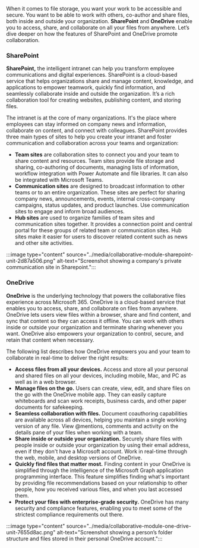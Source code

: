 When it comes to file storage, you want your work to be accessible and secure. You want to be able to work with others, co-author and share files, both inside and outside your organization. **SharePoint** and **OneDrive** enable you to access, share, and collaborate on all your files from anywhere. Let’s dive deeper on how the features of SharePoint and OneDrive promote collaboration.

### SharePoint

**SharePoint,** the intelligent intranet can help you transform employee communications and digital experiences. SharePoint is a cloud-based service that helps organizations share and manage content, knowledge, and applications to empower teamwork, quickly find information, and seamlessly collaborate inside and outside the organization. It’s a rich collaboration tool for creating websites, publishing content, and storing files.

The intranet is at the core of many organizations. It's the place where employees can stay informed on company news and information, collaborate on content, and connect with colleagues. SharePoint provides three main types of sites to help you create your intranet and foster communication and collaboration across your teams and organization:

 -  **Team sites** are collaboration sites to connect you and your team to share content and resources. Team sites provide file storage and sharing, co-authoring of documents, managing lists of information, workflow integration with Power Automate and file libraries. It can also be integrated with Microsoft Teams.
 -  **Communication sites** are designed to broadcast information to other teams or to an entire organization. These sites are perfect for sharing company news, announcements, events, internal cross-company campaigns, status updates, and product launches. Use communication sites to engage and inform broad audiences.
 -  **Hub sites** are used to organize families of team sites and communication sites together. It provides a connection point and central portal for these groups of related team or communication sites. Hub sites make it easier for users to discover related content such as news and other site activities.

:::image type="content" source="../media/collaborative-module-sharepoint-unit-2d87a506.png" alt-text="Screenshot showing a company's private communication site in Sharepoint.":::


### OneDrive

**OneDrive** is the underlying technology that powers the collaborative files experience across Microsoft 365. OneDrive is a cloud-based service that enables you to access, share, and collaborate on files from anywhere. OneDrive lets users view files within a browser, share and find content, and sync that content so they can access it offline. You can work with others inside or outside your organization and terminate sharing whenever you want. OneDrive also empowers your organization to control, secure, and retain that content when necessary.

The following list describes how OneDrive empowers you and your team to collaborate in real-time to deliver the right results:

 -  **Access files from all your devices.** Access and store all your personal and shared files on all your devices, including mobile, Mac, and PC as well as in a web browser.
 -  **Manage files on the go.** Users can create, view, edit, and share files on the go with the OneDrive mobile app. They can easily capture whiteboards and scan work receipts, business cards, and other paper documents for safekeeping.
 -  **Seamless collaboration with files.** Document coauthoring capabilities are available across all devices, helping you maintain a single working version of any file. View @mentions, comments and activity on the details pane of your files when working with a team.
 -  **Share inside or outside your organization.** Securely share files with people inside or outside your organization by using their email address, even if they don't have a Microsoft account. Work in real-time through the web, mobile, and desktop versions of OneDrive.
 -  **Quickly find files that matter most.** Finding content in your OneDrive is simplified through the intelligence of the Microsoft Graph application programming interface. This feature simplifies finding what's important by providing file recommendations based on your relationship to other people, how you received various files, and when you last accessed them.
 -  **Protect your files with enterprise-grade security.** OneDrive has many security and compliance features, enabling you to meet some of the strictest compliance requirements out there.

:::image type="content" source="../media/collaborative-module-one-drive-unit-7655d8ac.png" alt-text="Screenshot showing a person’s folder structure and files stored in their personal OneDrive account.":::
